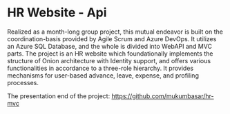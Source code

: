 # HR Website - Api

Realized as a month-long group project, this mutual endeavor is built on the coordination-basis provided by Agile Scrum and Azure DevOps. It utilizes an Azure SQL Database, and the whole is divided into WebAPI and MVC parts. The project is an HR website which foundationally implements the structure of Onion architecture with Identity support, and offers various functionalities in accordance to a three-role hierarchy. It provides mechanisms for user-based advance, leave, expense, and profiling processes.

The presentation end of the project: https://github.com/mukumbasar/hr-mvc
